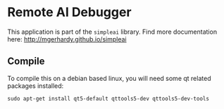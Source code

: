 # Remote AI Debugger

This application is part of the `simpleai` library. Find more documentation here: <http://mgerhardy.github.io/simpleai>

## Compile

To compile this on a debian based linux, you will need
some qt related packages installed:

`sudo apt-get install qt5-default qttools5-dev qttools5-dev-tools`
